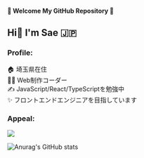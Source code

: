 <p><b> 💚 Welcome My GitHub Repository 💛</b></p>
<h2>Hi👋 I'm Sae 🇯🇵</h2>

<h3>Profile:</h3>

🏠 埼玉県在住<br>
👩‍💻 Web制作コーダー<br>
✍️ JavaScript/React/TypeScriptを勉強中<br>
✨ フロントエンドエンジニアを目指しています<br>

<h3>Appeal:</h3>

<a href="https://www.codewars.com/users/sae-github">
<img src="https://www.codewars.com/users/sae-github/badges/large" />
</a>

![Anurag's GitHub stats](https://github-readme-stats.vercel.app/api?username=sae-github&theme=gotham&show_icons=true)



